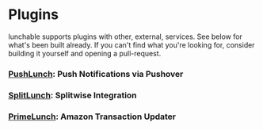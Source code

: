 # Plugins

lunchable supports plugins with other, external, services. See below for what's been built already.
If you can't find what you're looking for, consider building it yourself and opening a pull-request.

### [PushLunch](pushlunch.md): Push Notifications via Pushover

### [SplitLunch](splitlunch.md): Splitwise Integration

### [PrimeLunch](primelunch.md): Amazon Transaction Updater
